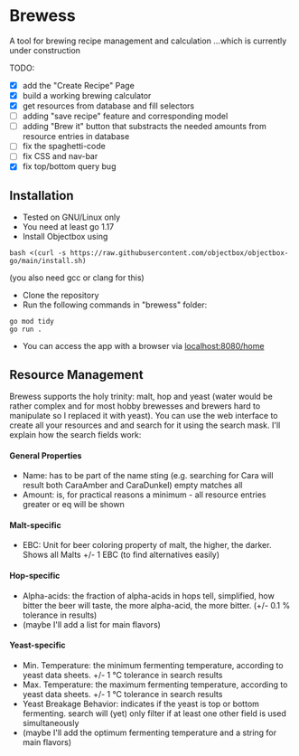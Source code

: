 # Brewess
A tool for brewing recipe management and calculation
...which is currently under construction  
  
TODO:
- [X] add the "Create Recipe" Page
- [X] build a working brewing calculator
- [X] get resources from database and fill selectors
- [ ] adding "save recipe" feature and corresponding model
- [ ] adding "Brew it" button that substracts the needed amounts from resource entries in database
- [ ] fix the spaghetti-code
- [ ] fix CSS and nav-bar
- [X] fix top/bottom query bug

## Installation
* Tested on GNU/Linux only
* You need at least go 1.17
* Install Objectbox using
```
bash <(curl -s https://raw.githubusercontent.com/objectbox/objectbox-go/main/install.sh)
```
(you also need gcc or clang for this)
* Clone the repository
* Run the following commands in "brewess" folder:
```
go mod tidy
go run .
```
* You can access the app with a browser via [localhost:8080/home](url)

## Resource Management
Brewess supports the holy trinity: malt, hop and yeast (water would be rather complex and for most hobby brewesses and brewers hard to manipulate so I replaced it with yeast).
You can use the web interface to create all your resources and and search for it using the search mask.
I'll explain how the search fields work:
#### General Properties
* Name: has to be part of the name sting (e.g. searching for Cara will result both CaraAmber and CaraDunkel) empty matches all
* Amount: is, for practical reasons a minimum - all resource entries greater or eq will be shown
#### Malt-specific
* EBC: Unit for beer coloring property of malt, the higher, the darker. Shows all Malts +/- 1 EBC (to find alternatives easily)
#### Hop-specific
* Alpha-acids: the fraction of alpha-acids in hops tell, simplified, how bitter the beer will taste, the more alpha-acid, the more bitter. (+/- 0.1 % tolerance in results)
* (maybe I'll add a list for main flavors)
#### Yeast-specific
* Min. Temperature: the minimum fermenting temperature, according to yeast data sheets. +/- 1 °C tolerance in search results
* Max. Temperature: the maximum fermenting temperature, according to yeast data sheets. +/- 1 °C tolerance in search results
* Yeast Breakage Behavior: indicates if the yeast is top or bottom fermenting. search will (yet) only filter if at least one other field is used simultaneously
* (maybe I'll add the optimum fermenting temperature and a string for main flavors) 

